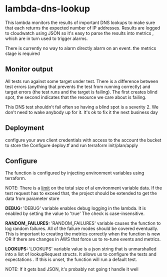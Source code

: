 # lambda-dns-lookup

This lambda monitors the results of important DNS lookups to make sure that each returns the expected number of IP addresses.  Results are logged to cloudwatch using JSON so it's easy to parse the results into metrics , which are in turn used to trigger alarms.

There is currently no way to alarm directly alarm on an event. the metrics stage is required

## Monitor output
All tests run against some target under test. There is a difference between test errors (anything that prevents the test from running correctly) and target errors (the test runs and the target is failing).  The first creates blind spot, the second indicates that the resource we care about is failing.

This DNS test shouldn't fail often so having a blind spot is a severity 2. We don't need to wake anybody up for it.  It's ok to fix it the next business day

## Deployment

configure your aws client credentials with access to the account the bucket to store the 
Configure deploy.tf and run terraform init/plan/apply

## Configure

The function is configured by injecting environment variables using terraform.

NOTE:  There is a [limit](https://aws.amazon.com/premiumsupport/knowledge-center/lambda-environment-variable-size/#:~:text=The%20default%20quota%20value%20of,use%20an%20external%20data%20store.) on the total size of al environment variable data. If the test request has to exceed that, the project should be extended to get the data from parameter store

**DEBUG:** 'DEBUG' variable enables debug logging in the lambda.  It is enabled by setting the value to 'true' The check is case-insensitive. 

**RANDOM_FAILURES:** 'RANDOM_FAILURES' variable causes the function to log random failures.  All of the failure modes should be covered eventually. This is important to creating the metrics correctly when the function is new OR if there are changes in AWS that force us to re-tune events and metrics.


**LOOKUPS:** 'LOOKUPS' variable value is a json string that is unmarshalled into a list of lookupRequest structs. It allows us to configure the tests and expectations . If this is unset, the function will run a default test.  

NOTE: If it gets bad JSON, it's probably not going t handle it well